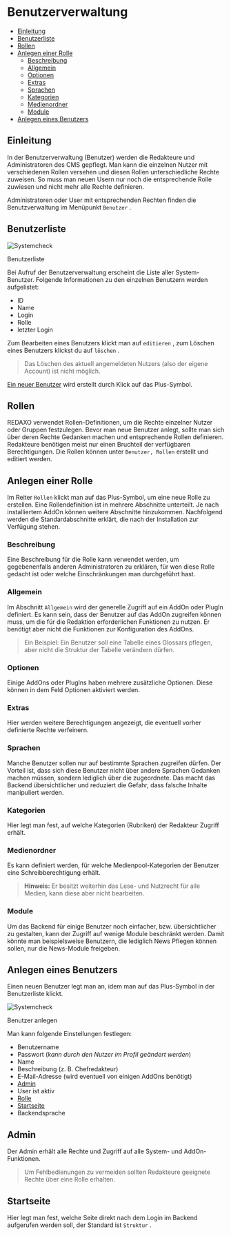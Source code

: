 # Benutzerverwaltung

* [Einleitung](#einleitung)
* [Benutzerliste](#liste)
* [Rollen](#rollen)
* [Anlegen einer Rolle](#rollenerstellen)
  + [Beschreibung](#beschreibung)
  + [Allgemein](#rolleallgemein)
  + [Optionen](#rolleoptionen)
  + [Extras](#rolleextras)
  + [Sprachen](#rollesprachen)
  + [Kategorien](#rollekategorien)
  + [Medienordner](#rollemedienordner)
  + [Module](#rollemodule)
* [Anlegen eines Benutzers](#benutzer)

<a name="einleitung"></a>

## Einleitung

In der Benutzerverwaltung (Benutzer) werden die Redakteure und Administratoren des CMS gepflegt. Man kann die einzelnen Nutzer mit verschiedenen Rollen versehen und diesen Rollen unterschiedliche Rechte zuweisen. So muss man neuen Usern nur noch die entsprechende Rolle zuwiesen und nicht mehr alle Rechte definieren.

Administratoren oder User mit entsprechenden Rechten finden die Benutzverwaltung im Menüpunkt `Benutzer` .

<a name="liste"></a>

## Benutzerliste

![Systemcheck](/assets/v5.2.0-Benutzerverwaltung--liste.png)

Benutzerliste

Bei Aufruf der Benutzerverwaltung erscheint die Liste aller System-Benutzer.
Folgende Informationen zu den einzelnen Benutzern werden aufgelistet:

* ID
* Name
* Login
* Rolle
* letzter Login

Zum Bearbeiten eines Benutzers klickt man auf `editieren` , zum Löschen eines Benutzers klickst du auf `löschen` .

> Das Löschen des aktuell angemeldeten Nutzers (also der eigene Account) ist nicht möglich.

[Ein neuer Benutzer](#benutzer) wird erstellt durch Klick auf das Plus-Symbol.

<a name="rollen"></a>

## Rollen

REDAXO verwendet Rollen-Definitionen, um die Rechte einzelner Nutzer oder Gruppen festzulegen. Bevor man neue Benutzer anlegt, sollte man sich über deren Rechte Gedanken machen und entsprechende Rollen definieren.
Redakteure benötigen meist nur einen Bruchteil der verfügbaren Berechtigungen. Die Rollen können unter `Benutzer, Rollen` erstellt und editiert werden.

<a name="rollenerstellen"></a>

## Anlegen einer Rolle

Im Reiter `Rollen` klickt man auf das Plus-Symbol, um eine neue Rolle zu erstellen.
Eine Rollendefinition ist in mehrere Abschnitte unterteilt. Je nach installiertem AddOn können weitere Abschnitte hinzukommen. Nachfolgend werden die Standardabschnitte erklärt, die nach der Installation zur Verfügung stehen.

<a name="beschreibung"></a>

### Beschreibung

Eine Beschreibung für die Rolle kann verwendet werden, um gegebenenfalls anderen Administratoren zu erklären, für wen diese Rolle gedacht ist oder welche Einschränkungen man durchgeführt hast.

<a name="rolleallgemein"></a>

### Allgemein

Im Abschnitt `Allgemein` wird der generelle Zugriff auf ein AddOn oder PlugIn definiert. Es kann sein, dass der Benutzer auf das AddOn zugreifen können muss, um die für die Redaktion erforderlichen Funktionen zu nutzen. Er benötigt aber nicht die Funktionen zur Konfiguration des AddOns.

> Ein Beispiel: Ein Benutzer soll eine Tabelle eines Glossars pflegen, aber nicht die Struktur der Tabelle verändern dürfen.

<a name="rolleoptionen"></a>

### Optionen

Einige AddOns oder PlugIns haben mehrere zusätzliche Optionen. Diese können in dem Feld Optionen aktiviert werden.

<a name="rolleextras"></a>

### Extras

Hier werden weitere Berechtigungen angezeigt, die eventuell vorher definierte Rechte verfeinern.

<a name="rollesprachen"></a>

### Sprachen

Manche Benutzer sollen nur auf bestimmte Sprachen zugreifen dürfen. Der Vorteil ist, dass sich diese Benutzer nicht über andere Sprachen Gedanken machen müssen, sondern lediglich über die zugeordnete. Das macht das Backend übersichtlicher und reduziert die Gefahr, dass falsche Inhalte manipuliert werden.

<a name="rollekategorien"></a>

### Kategorien

Hier legt man fest, auf welche Kategorien (Rubriken) der Redakteur Zugriff erhält.

<a name="rollemedienordner"></a>

### Medienordner

Es kann definiert werden, für welche Medienpool-Kategorien der Benutzer eine Schreibberechtigung erhält.

> **Hinweis:** Er besitzt weiterhin das Lese- und Nutzrecht für alle Medien, kann diese aber nicht bearbeiten.

<a name="rollemodule"></a>

### Module

Um das Backend für einige Benutzer noch einfacher, bzw. übersichtlicher zu gestalten, kann der Zugriff auf wenige Module beschränkt werden. Damit könnte man beispielsweise Benutzern, die lediglich News Pflegen können sollen, nur die News-Module freigeben.

<a name="benutzer"></a>

## Anlegen eines Benutzers

Einen neuen Benutzer legt man an, idem man auf das Plus-Symbol in der Benutzerliste klickt.

![Systemcheck](/assets/v5.2.0-Benutzerverwaltung--benutzer.png)

Benutzer anlegen

Man kann folgende Einstellungen festlegen:

* Benutzername
* Passwort (*kann durch den Nutzer im Profil geändert werden*)
* Name
* Beschreibung (z. B. Chefredakteur)
* E-Mail-Adresse (wird eventuell von einigen AddOns benötigt)
* [Admin](#qdmin)
* User ist aktiv
* [Rolle](#rollen)
* [Startseite](#startseite)
* Backendsprache

<a name="admin"></a>

## Admin

Der Admin erhält alle Rechte und Zugriff auf alle System- und AddOn-Funktionen.

> Um Fehlbedienungen zu vermeiden sollten Redakteure geeignete Rechte über eine Rolle erhalten.

<a name="startseite"></a>

## Startseite

Hier legt man fest, welche Seite direkt nach dem Login im Backend aufgerufen werden soll, der Standard ist `Struktur` .
